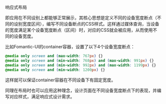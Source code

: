 

响应式布局

即应用在不同设别上都能够正常展示，其核心思想是定义不同的设备宽度断点（不同的设别宽度区间），编写不同设备断点的CSS样式。这样通过媒体查询，当设备的宽度满足某个设备宽度断点（区间）时，对应的CSS就会被应用，从而使用不同的设备宽度。

比如Fomantic-UI的container容器，设置了以下4个设备宽度断点：

```css
@media only screen and (max-width: 767px) {}
@media only screen and (min-width: 768px) and (max-width: 991px) {}
@media only screen and (min-width: 992px) and (max-width: 1199px) {}
@media only screen and (min-width: 1200px) {}
```

这样就可以保证container容器在不同设备下有固定宽度。

同理在布局时也可以应用这种理念，设计页面在不同设备宽度断点下的表现，并编写对应样式，满足响应式设计需求。